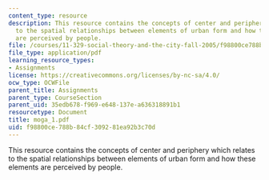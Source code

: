 ```yaml
---
content_type: resource
description: This resource contains the concepts of center and periphery which relates
  to the spatial relationships between elements of urban form and how these elements
  are perceived by people.
file: /courses/11-329-social-theory-and-the-city-fall-2005/f98800ce788b84cf309281ea92b3c70d_moga_1.pdf
file_type: application/pdf
learning_resource_types:
- Assignments
license: https://creativecommons.org/licenses/by-nc-sa/4.0/
ocw_type: OCWFile
parent_title: Assignments
parent_type: CourseSection
parent_uid: 35edb678-f969-e648-137e-a636318891b1
resourcetype: Document
title: moga_1.pdf
uid: f98800ce-788b-84cf-3092-81ea92b3c70d
---
```

This resource contains the concepts of center and periphery which relates to the spatial relationships between elements of urban form and how these elements are perceived by people.
